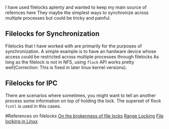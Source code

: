 I have used filelocks aplenty and wanted to keep my main source of refernces here
They maybe the simplest ways to synchronize across multiple processes but could be tricky and painful.

## Filelocks for Synchronization  
Filelocks that I have worked with are  primarily for the purposes of synchronization. 
A simple example is to have an hardware device whose access could be restricted across multiple processes through filelocks
As long as the filelock is not in NFS, using `flock` API works pretty well(Correction: This is fixed in later linux kernel versions).   
## Filelocks for IPC    
There are scenarios where sometimes, you might want to tell an another process some information on top of holding the lock. The superset of flock `fcntl` is used in this cases.


#References on filelocks
[On the brokenness of file locks](pointer.de/blog/projects/locking.html)
[Range Locking](http://www.cs.uleth.ca/~holzmann/C/system/lockfile.html)
[File locking in Linux](https://gavv.github.io/articles/file-locks/)
